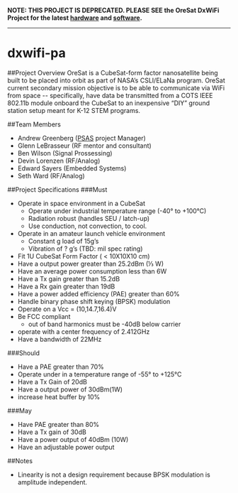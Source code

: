 **NOTE: THIS PROJECT IS DEPRECATED. PLEASE SEE the OreSat DxWiFi Project for the latest [hardware](https://github.com/oresat/oresat-dxwifi-hardware) and [software](https://github.com/oresat/oresat-dxwifi-software).**

-----

# dxwifi-pa
##Project Overview
OreSat is a CubeSat-form factor nanosatellite being built to be placed into orbit as part of NASA’s CSLI/ELaNa program. OreSat current secondary mission objective is to be able to communicate via WiFi from space -- specifically, have data be transmitted from a COTS IEEE 802.11b module onboard the CubeSat to an inexpensive “DIY” ground station setup meant for K-12 STEM programs.

##Team Members
* Andrew Greenberg ([PSAS](http://psas.pdx.edu/) project Manager)
* Glenn LeBrasseur (RF mentor and consultant)
* Ben Wilson (Signal Prossessing)
* Devin  Lorenzen (RF/Analog)
* Edward Sayers (Embedded Systems)
* Seth Ward (RF/Analog)

##Project Specifications
###Must
* Operate in space environment in a CubeSat
  * Operate under industrial temperature range (-40° to +100°C)
  * Radiation robust (handles SEU / latch-up)
  * Use conduction, not convection, to cool.
* Operate in an amateur launch vehicle environment
  * Constant g load of 15g’s
  * Vibration of ? g’s (TBD: mil spec rating)
* Fit 1U CubeSat Form Factor ( < 10X10X10 cm)
* Have a output power greater than 25.2dBm (⅓ W)
* Have an average power consumption less than 6W
* Have a Tx gain greater than 15.2dB
* Have a Rx gain greater than 19dB
* Have a power added efficiency (PAE) greater than 60%
* Handle binary phase shift keying (BPSK) modulation
* Operate on a Vcc = (10,14.7,16.4)V
* Be FCC compliant
  * out of band harmonics must be -40dB below carrier 
* operate with a center frequency of 2.412GHz
* Have a bandwidth of 22MHz

###Should
* Have a PAE greater than 70%
* Operate under in a temperature range of -55° to +125°C
* Have a Tx Gain of 20dB
* Have a output power of 30dBm(1W)
* increase heat buffer by 10%
 
###May
* Have PAE greater than 80%
* Have a Tx gain of 30dB
* Have a power output of 40dBm (10W)
* Have an adjustable power output

##Notes
* Linearity is not a design requirement because BPSK modulation is amplitude independent.
